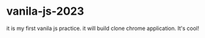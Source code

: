 # vanila-js-2023

it is my first vanila js practice.
it will build clone chrome application.
It's cool!

